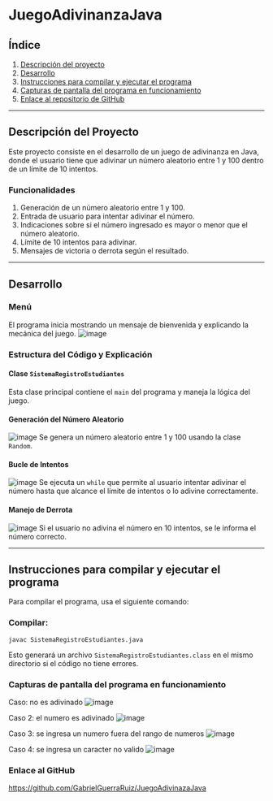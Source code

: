 # JuegoAdivinanzaJava

## Índice
1. [Descripción del proyecto](#descripcion_del_proyecto)
2. [Desarrollo](#desarrollo)
3. [Instrucciones para compilar y ejecutar el programa](#instrucciones_para_compilar_y_ejecutar_el_programa)
4. [Capturas de pantalla del programa en funcionamiento](#capturas_de_pantalla_del_programa_en_funcionamiento)
5. [Enlace al repositorio de GitHub](#enlace_al_repositorio_de_GitHub)

---

## **Descripción del Proyecto**
Este proyecto consiste en el desarrollo de un juego de adivinanza en Java, donde el usuario tiene que adivinar un número aleatorio entre 1 y 100 dentro de un límite de 10 intentos.

### **Funcionalidades**
1. Generación de un número aleatorio entre 1 y 100.
2. Entrada de usuario para intentar adivinar el número.
3. Indicaciones sobre si el número ingresado es mayor o menor que el número aleatorio.
4. Límite de 10 intentos para adivinar.
5. Mensajes de victoria o derrota según el resultado.

---

## **Desarrollo**

### **Menú**
El programa inicia mostrando un mensaje de bienvenida y explicando la mecánica del juego.
![image](https://github.com/user-attachments/assets/78a8c05f-a23c-4d55-981a-f287474db5cf)


### **Estructura del Código y Explicación**

#### **Clase `SistemaRegistroEstudiantes`**
Esta clase principal contiene el `main` del programa y maneja la lógica del juego.

#### **Generación del Número Aleatorio**
![image](https://github.com/user-attachments/assets/9b1e129f-9c60-4d1e-a3a0-c4fc4e4f2d51)
Se genera un número aleatorio entre 1 y 100 usando la clase `Random`.

#### **Bucle de Intentos**
![image](https://github.com/user-attachments/assets/bfe5c550-d565-46e5-a371-8399ff88c940)
Se ejecuta un `while` que permite al usuario intentar adivinar el número hasta que alcance el límite de intentos o lo adivine correctamente.

#### **Manejo de Derrota**
![image](https://github.com/user-attachments/assets/9d3c28d6-0bd4-45be-a980-c0184f03bc97)
Si el usuario no adivina el número en 10 intentos, se le informa el número correcto.

---

## **Instrucciones para compilar y ejecutar el programa**
Para compilar el programa, usa el siguiente comando:

### **Compilar**:
```
javac SistemaRegistroEstudiantes.java
```
Esto generará un archivo `SistemaRegistroEstudiantes.class` en el mismo directorio si el código no tiene errores.

### **Capturas de pantalla del programa en funcionamiento**
Caso: no es adivinado
![image](https://github.com/user-attachments/assets/5bffeaa1-4ec9-4de7-bab6-7898c0aa4b04)

Caso 2: el numero es adivinado
![image](https://github.com/user-attachments/assets/6b63d3bb-9993-41c3-bec5-f5e87e03ad9c)

Caso 3: se ingresa un numero fuera del rango de numeros
![image](https://github.com/user-attachments/assets/991526b4-ca04-4e65-9cd7-f59d42414e4f)


Caso 4: se ingresa un caracter no valido
![image](https://github.com/user-attachments/assets/66990349-0e57-44a2-ba3a-a17cd62bc2ba)


### **Enlace al GitHub**
https://github.com/GabrielGuerraRuiz/JuegoAdivinazaJava
